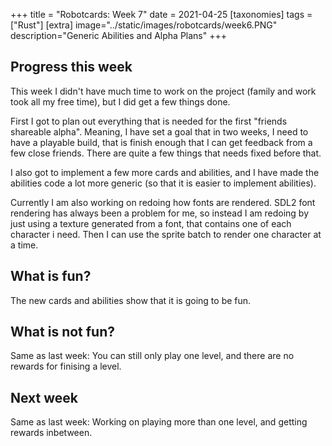 +++
title = "Robotcards: Week 7"
date = 2021-04-25
[taxonomies]
tags = ["Rust"]
[extra]
image="../static/images/robotcards/week6.PNG"
description="Generic Abilities and Alpha Plans"
+++

## Progress this week

This week I didn't have much time to work on the project (family and work took all my free time), but I did get a few things done.

First I got to plan out everything that is needed for the first "friends shareable alpha". Meaning, I have set a goal that in two weeks, I need to have a playable build, that is finish enough that I can get feedback from a few close friends. 
There are quite a few things that needs fixed before that.

I also got to implement a few more cards and abilities, and I have made the abilities code a lot more generic (so that it is easier to implement abilities).

Currently I am also working on redoing how fonts are rendered. SDL2 font rendering has always been a problem for me, so instead I am redoing by just using a texture generated from a font, that contains one of each character i need. Then I can use the sprite batch to render one character at a time.


## What is fun?

The new cards and abilities show that it is going to be fun.

## What is not fun?

Same as last week: You can still only play one level, and there are no rewards for finising a level.

## Next week

Same as last week: Working on playing more than one level, and getting rewards inbetween.
